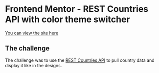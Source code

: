 # Frontend Mentor - REST Countries API with color theme switcher

[You can view the site here](https://rest-countries-wheat.vercel.app)

## The challenge

The challenge was to use the [REST Countries API](https://restcountries.eu) to pull country data and display it like in the designs.


